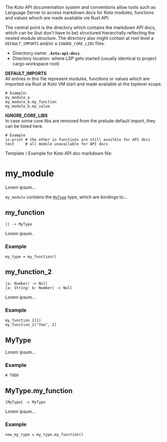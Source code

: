 The Koto API documentation system and conventions allow tools such as Language Server to access markdown docs for Koto modules, functions and values whoch are made available vie Rust API.

The central point is the directory which contains the markdown API docs, which can be (but don't have to be) structured hierarchally reflecting the nested module structure. The directory also might contain at root level a `DEFAULT_IMPORTS` and/or a `IGNORE_CORE_LIBS` files.

- Directrory name: **`.koto-api-docs`**.
- Directory location: where LSP gets started (usually identical to project cargo workspace root)

**DEFAULT_IMPORTS**  
All entries in this file represent modules, functions or values which are imported via Rust at Koto VM start and made available at the toplevel scope.
```
# Example:
my_module_a
my_module_b.my_function
my_module_b.my_value
```

**IGNORE_CORE_LIBS**  
In case some core libs are removed from the prelude default import, they can be listed here.
```
# Example
io.print # the other io functions are still availble for API docs
test     # all module unavailable for API docs
```

Template / Example for Koto API doc markdown file:

# my_module

Lorem ipsum...

`my_module` contains the [`MyType`](#my_type) type, which are bindings to...

## my_function

```kototype
|| -> MyType
```

Lorem ipsum.

### Example

```koto
my_type = my_function()
```

## my_function_2

```kototype
|a: Number| -> Null
|a: String: b: Number| -> Null
```

Lorem ipsum...

### Example

```koto
my_function_2(1)
my_function_2("foo", 2)
```

## MyType

Lorem ipsum...

### Example

```koto
# TODO
```

## MyType.my_function

```kototype
|MyType| -> MyType
```

Lorem ipsum...

### Example

```koto
new_my_type = my_type.my_function()
```